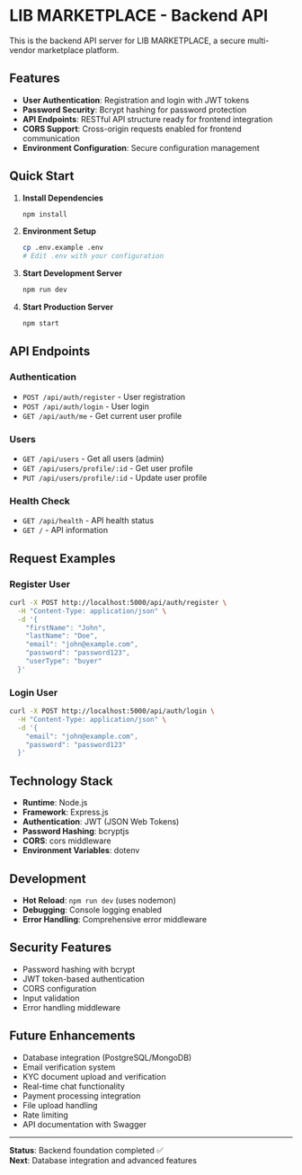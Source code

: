 # LIB MARKETPLACE - Backend API

This is the backend API server for LIB MARKETPLACE, a secure multi-vendor marketplace platform.

## Features

- **User Authentication**: Registration and login with JWT tokens
- **Password Security**: Bcrypt hashing for password protection
- **API Endpoints**: RESTful API structure ready for frontend integration
- **CORS Support**: Cross-origin requests enabled for frontend communication
- **Environment Configuration**: Secure configuration management

## Quick Start

1. **Install Dependencies**
   ```bash
   npm install
   ```

2. **Environment Setup**
   ```bash
   cp .env.example .env
   # Edit .env with your configuration
   ```

3. **Start Development Server**
   ```bash
   npm run dev
   ```

4. **Start Production Server**
   ```bash
   npm start
   ```

## API Endpoints

### Authentication
- `POST /api/auth/register` - User registration
- `POST /api/auth/login` - User login
- `GET /api/auth/me` - Get current user profile

### Users
- `GET /api/users` - Get all users (admin)
- `GET /api/users/profile/:id` - Get user profile
- `PUT /api/users/profile/:id` - Update user profile

### Health Check
- `GET /api/health` - API health status
- `GET /` - API information

## Request Examples

### Register User
```bash
curl -X POST http://localhost:5000/api/auth/register \
  -H "Content-Type: application/json" \
  -d '{
    "firstName": "John",
    "lastName": "Doe",
    "email": "john@example.com",
    "password": "password123",
    "userType": "buyer"
  }'
```

### Login User
```bash
curl -X POST http://localhost:5000/api/auth/login \
  -H "Content-Type: application/json" \
  -d '{
    "email": "john@example.com",
    "password": "password123"
  }'
```

## Technology Stack

- **Runtime**: Node.js
- **Framework**: Express.js
- **Authentication**: JWT (JSON Web Tokens)
- **Password Hashing**: bcryptjs
- **CORS**: cors middleware
- **Environment Variables**: dotenv

## Development

- **Hot Reload**: `npm run dev` (uses nodemon)
- **Debugging**: Console logging enabled
- **Error Handling**: Comprehensive error middleware

## Security Features

- Password hashing with bcrypt
- JWT token-based authentication
- CORS configuration
- Input validation
- Error handling middleware

## Future Enhancements

- Database integration (PostgreSQL/MongoDB)
- Email verification system
- KYC document upload and verification
- Real-time chat functionality
- Payment processing integration
- File upload handling
- Rate limiting
- API documentation with Swagger

---

**Status**: Backend foundation completed ✅  
**Next**: Database integration and advanced features